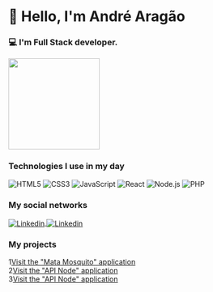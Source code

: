 # 👋 Hello, I'm André Aragão  
### 💻 I'm Full Stack developer.

<div>
    <a href="https://github.com/AndreAragaoSoftware">
        <img height="180em" src="https://github-readme-stats.vercel.app/api/top-langs/?username=AndreAragaoSoftware&layout=compact&langs_count=7&theme=dracula"/>
    </a>
</div>


### Technologies I use in my day
<div style="display: inline_block">
    <img aligen="center" alt="HTML5" src="https://img.shields.io/badge/HTML5-E34F26?style=for-the-badge&logo=html5&logoColor=white" />
    <img aligen="center" alt="CSS3" src="https://img.shields.io/badge/CSS3-1572B6?style=for-the-badge&logo=css3&logoColor=white" />
    <img aligen="center" alt="JavaScript" src="https://img.shields.io/badge/JavaScript-F7DF1E?style=for-the-badge&logo=javascript&logoColor=black" />
    <img aligen="center" alt="React" src="https://img.shields.io/badge/React-20232A?style=for-the-badge&logo=react&logoColor=61DAFB" />
    <img aligen="center" alt="Node.js" src="https://img.shields.io/badge/Node.js-43853D?style=for-the-badge&logo=node.js&logoColor=white" />
    <img aligen="center" alt="PHP" src="https://img.shields.io/badge/PHP-777BB4?style=for-the-badge&logo=php&logoColor=white" />
</div>

### My social networks
<div style="display: inline-block">
    <a href="https://www.linkedin.com/in/andrearagaodeveloper/" target="_blank">
        <img align="center" alt="Linkedin" src="https://img.shields.io/badge/LinkedIn-0077B5?style=for-the-badge&logo=linkedin&logoColor=white" />
    </a>
    <a href="https://www.facebook.com/andre.aragao1" target="_blank">
        <img align="center" alt="Linkedin" src="https://img.shields.io/badge/Facebook-1877F2?style=for-the-badge&logo=facebook&logoColor=white" />
    </a>
</div>

### My projects 
1<a target="_new" href="https://app-mata-mosquito-js.vercel.app/">Visit the "Mata Mosquito" application</a><br>
2<a target="_new" href="https://github.com/AndreAragaoSoftware/API-Escola">Visit the "API Node" application</a><br>
3<a target="_new" href="[https://github.com/AndreAragaoSoftware/API-Escola](https://github.com/AndreAragaoSoftware/SOLID-MVC-TypeScript-API-)">Visit the "API Node" application</a>
